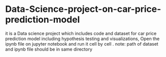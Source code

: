 # Data-Science-project-on-car-price-prediction-model
it is a Data science project which includes code and dataset for car price prediction model including hypothesis testing and visualizations,
Open the ipynb file on jupyter notebook and run it cell by cell .
note: path of dataset and ipynb file should be in same directory
